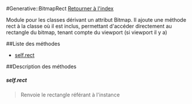 #Generative::BitmapRect
[Retourner à l'index](README.md)

Module pour les classes dérivant un attribut Bitmap. Il ajoute une méthode rect à la classe
    où il est inclus, permettant d'accéder directement au rectangle du bitmap, tenant compte du viewport (si viewport il y a)

##Liste des méthodes
*    [self.rect](#selfrect)


##Description des méthodes
##### self.rect

> Renvoie le rectangle référant à l'instance

  
> 





